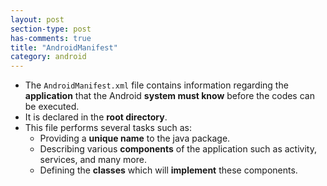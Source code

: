 ```yaml
---
layout: post
section-type: post
has-comments: true
title: "AndroidManifest"
category: android
---
```


- The `AndroidManifest.xml` file contains information regarding the **application** that the Android **system must know** before the codes can be executed.
- It is declared in the **root directory**.
- This file performs several tasks such as:
    - Providing a **unique name** to the java package.
    - Describing various **components** of the application such as activity, services, and many more.
    - Defining the **classes** which will **implement** these components.